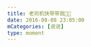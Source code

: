 ```yaml
---
title: 老司机快带带我🥺🥺
date: 2016-08-08 23:05:00
mCategories: [说说]
type: moment
---
```


<div id="pics-20160808230500"></div>

<script src="/lib/moment/pics.js"></script>
<script>
var data = [
    {"link": "2016-08-08_000000.jpeg", "type": "shuoshuo"},
    {"link": "2016-08-08_000001.jpeg", "type": "shuoshuo"},
    {"link": "2016-08-08_000002.jpeg", "type": "shuoshuo"},
    {"link": "2016-08-08_000003.jpeg", "type": "shuoshuo"}
];
picsRender(data, "pics-20160808230500");
</script>
